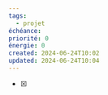 ```yaml
---
tags:
  - projet
échéance: 
priorité: 0
énergie: 0
created: 2024-06-24T10:02
updated: 2024-06-24T10:04
---
```

- [x] 